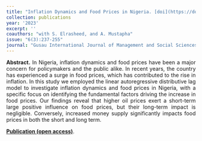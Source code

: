 ```yaml
---
title: "Inflation Dynamics and Food Prices in Nigeria. [doi](https://doi.org/10.57233/gijmss.v6i3.13)"
collection: publications
year: '2023' 
excerpt: ''
coauthors: "with S. Elrasheed, and A. Mustapha"
issue: "6(3):237-255"
journal: "Gusau International Journal of Management and Social Sciences"
---
```

<p align="justify"> <b>Abstract.</b>  In Nigeria, inflation dynamics and food prices have been a major concern for policymakers and the public alike. In recent years, the country has experienced a surge in food prices, which has contributed to the rise in inflation. In this study we employed the linear autoregressive distributive lag model to investigate inflation dynamics and food prices in Nigeria, with a specific focus on identifying the fundamental factors driving the increase in food prices. Our findings reveal that higher oil prices exert a short-term large positive influence on food prices, but their long-term impact is negligible. Conversely, increased money supply significantly impacts food prices in both the short and long term. 
</p>

[**Publication (open access)**](https://www.gijmss.com.ng/index.php/gijmss/article/view/197/150).
